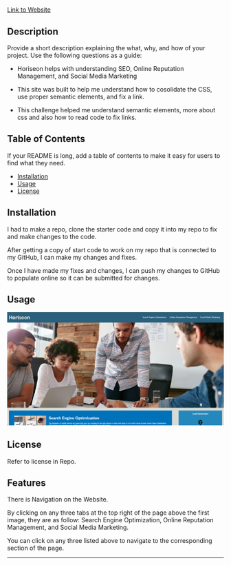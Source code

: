 # <Horiseon Website>

[Link to Website](https://kev-castro.github.io/horiseon_challenge/#search-engine-optimization)

## Description

Provide a short description explaining the what, why, and how of your project. Use the following questions as a guide:

- Horiseon helps with understanding SEO, Online Reputation Management, and Social Media Marketing 

- This site was built to help me understand how to cosolidate the CSS, use proper semantic elements, and fix a link.
- This challenge helped me understand semantic elements, more about css and also how to read code to fix links. 

## Table of Contents

If your README is long, add a table of contents to make it easy for users to find what they need.

- [Installation](#installation)
- [Usage](#usage)
- [License](#license)

## Installation

I had to make a repo, clone the starter code and copy it into my repo to fix and make changes to the code. 

After getting a copy of start code to work on my repo that is connected to my GitHub, I can make my changes and fixes.

Once I have made my fixes and changes, I can push my changes to GitHub to populate online so it can be submitted for changes. 

## Usage

![Alt text](<assets/images/Screenshot 2023-08-31 153129.png>)

## License

Refer to license in Repo.

## Features

There is Navigation on the Website.

By clicking on any three tabs at the top right of the page above the first image, they are as follow: Search Engine Optimization, Online Reputation Management, and Social Media Marketing. 

You can click on any three listed above to navigate to the corresponding section of the page. 

---